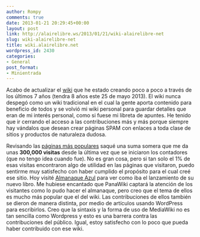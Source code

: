 ```yaml
---
author: Rompy
comments: true
date: 2013-01-21 20:29:45+00:00
layout: post
link: http://alairelibre.ws/2013/01/21/wiki-alairelibre-net
slug: wiki-alairelibre-net
title: wiki.alairelibre.net
wordpress_id: 2430
categories:
- General
post_format:
- Minientrada
---
```


Acabo de actualizar el [wiki](http://wiki.alairelibre.net) que he estado creando poco a poco a través de los últimos 7 años (tendra 8 años este 25 de mayo 2013). El wiki nunca despegó como un wiki tradicional en el cual la gente aporta contenido para beneficio de todos y se volvió mi wiki personal para guardar detalles que eran de mi interés personal, como si fuese mi libreta de apuntes. He tenido que ir cerrando el acceso a las contribuciones más y más porque siempre hay vándalos que desean crear páginas SPAM con enlaces a toda clase de sitios y productos de naturaleza dudosa.




Revisando las [páginas más populares](http://wiki.alairelibre.net/index.php?title=Especial:P%C3%A1ginasM%C3%A1sVisitadas&limit=50&offset=50) saqué una suma somera que me da unas **300,000 visitas** desde la última vez que se iniciaron los contadores (que no tengo idea cuando fue). No es gran cosa, pero si tan solo el 1% de esas visitas encontraron algo de utilidad en las páginas que visitaron, puedo sentirme muy satisfecho con haber cumplido el propósito para el cual creé ese sitio. Hoy visité [Almanaque Azul](http://almanaqueazul.org) para ver como iba el lanzamiento de su nuevo libro. Me hubiese encantado que PanaWiki captará la atención de los visitantes como lo pudo hacer el almanaque, pero creo que el tema de ellos es mucho más popular que el del wiki. Las contribuciones de ellos también se dieron de manera distinta, por medio de artículos usando WordPress para escribirlos. Creo que la sintaxis y la forma de uso de MediaWiki no es tan sencilla como Wordpress y esto es una barrera contra las contribuciones del público. Igual, estoy satisfecho con lo poco que pueda haber contribuido con ese wiki.
